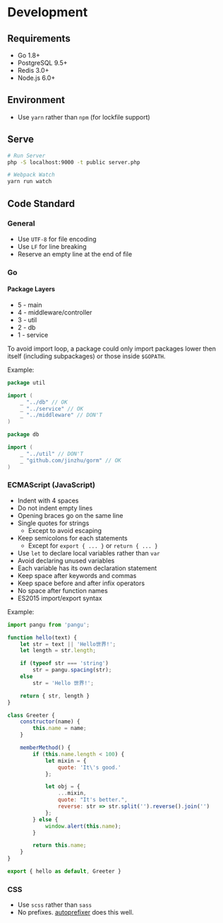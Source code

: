 # Development

## Requirements

* Go 1.8+
* PostgreSQL 9.5+
* Redis 3.0+
* Node.js 6.0+

## Environment

* Use `yarn` rather than `npm` (for lockfile support)

## Serve

```bash
# Run Server
php -S localhost:9000 -t public server.php

# Webpack Watch
yarn run watch
```

## Code Standard

### General

* Use `UTF-8` for file encoding
* Use `LF` for line breaking
* Reserve an empty line at the end of file

### Go

#### Package Layers

* 5 - main
* 4 - middleware/controller
* 3 - util
* 2 - db
* 1 - service

To avoid import loop, a package could only import packages lower then itself (including subpackages) or those inside `$GOPATH`.

Example:

```go
package util

import (
    _ "../db" // OK
    _ "../service" // OK
    _ "../middleware" // DON'T
)
```

```go
package db

import (
    _ "../util" // DON'T    
    _ "github.com/jinzhu/gorm" // OK
)
```

### ECMAScript (JavaScript)

* Indent with 4 spaces
* Do not indent empty lines
* Opening braces go on the same line
* Single quotes for strings
    * Except to avoid escaping
* Keep semicolons for each statements
    * Except for `export { ... }` or `return { ... }`
* Use `let` to declare local variables rather than `var`
* Avoid declaring unused variables
* Each variable has its own declaration statement
* Keep space after keywords and commas
* Keep space before and after infix operators
* No space after function names
* ES2015 import/export syntax

Example:

```js
import pangu from 'pangu';

function hello(text) {
    let str = text || 'Hello世界!';
    let length = str.length;

    if (typeof str === 'string')
        str = pangu.spacing(str);
    else
        str = 'Hello 世界!';

    return { str, length }
}

class Greeter {
    constructor(name) {
        this.name = name;
    }

    memberMethod() {
        if (this.name.length < 100) {
            let mixin = {
                quote: 'It\'s good.'
            };

            let obj = {
                ...mixin,
                quote: "It's better.",
                reverse: str => str.split('').reverse().join('')
            };
        } else {
            window.alert(this.name);
        }

        return this.name;
    }
}

export { hello as default, Greeter }
```

### CSS

* Use `scss` rather than `sass`
* No prefixes. [autoprefixer](https://github.com/postcss/autoprefixer) does this well.
